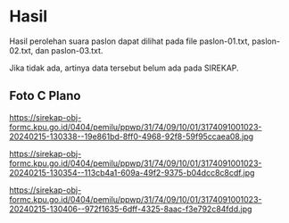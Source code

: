 # Hasil

Hasil perolehan suara paslon dapat dilihat pada file paslon-01.txt, paslon-02.txt, dan paslon-03.txt.

Jika tidak ada, artinya data tersebut belum ada pada SIREKAP.

## Foto C Plano

https://sirekap-obj-formc.kpu.go.id/0404/pemilu/ppwp/31/74/09/10/01/3174091001023-20240215-130338--19e861bd-8ff0-4968-92f8-59f95ccaea08.jpg

https://sirekap-obj-formc.kpu.go.id/0404/pemilu/ppwp/31/74/09/10/01/3174091001023-20240215-130354--113cb4a1-609a-49f2-9375-b04dcc8c8cdf.jpg

https://sirekap-obj-formc.kpu.go.id/0404/pemilu/ppwp/31/74/09/10/01/3174091001023-20240215-130406--972f1635-6dff-4325-8aac-f3e792c84fdd.jpg

